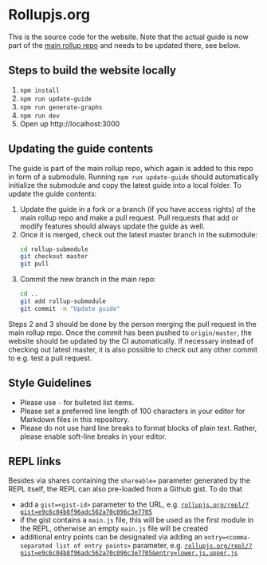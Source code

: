 # Rollupjs.org

This is the source code for the website. Note that the actual guide is now part of the [main rollup repo](https://github.com/rollup/rollup/tree/master/docs) and needs to be updated there, see below.

## Steps to build the website locally

1. `npm install`
2. `npm run update-guide`
3. `npm run generate-graphs`
4. `npm run dev`
5. Open up http://localhost:3000

## Updating the guide contents

The guide is part of the main rollup repo, which again is added to this repo in form of a submodule. Running `npm run update-guide` should automatically initialize the submodule and copy the latest guide into a local folder. To update the guide contents:

1. Update the guide in a fork or a branch (if you have access rights) of the main rollup repo and make a pull request. Pull requests that add or modify features should always update the guide as well.
2. Once it is merged, check out the latest master branch in the submodule:
   ```bash
   cd rollup-submodule
   git checkout master
   git pull
   ```
3. Commit the new branch in the main repo:
   ```bash
   cd ..
   git add rollup-submodule
   git commit -m "Update guide"
   ```
   
Steps 2 and 3 should be done by the person merging the pull request in the main rollup repo. Once the commit has been pushed to `origin/master`, the website should be updated by the CI automatically. If necessary instead of checking out latest master, it is also possible to check out any other commit to e.g. test a pull request.

## Style Guidelines

- Please use `-` for bulleted list items.
- Please set a preferred line length of 100 characters in your editor for Markdown files in this repository.
- Please do not use hard line breaks to format blocks of plain text. Rather, please enable soft-line breaks in your editor.

## REPL links

Besides via shares containing the `shareable=` parameter generated by the REPL itself, the REPL can also pre-loaded from a Github gist. To do that

- add a `gist=<gist-id>` parameter to the URL, e.g. [`rollupjs.org/repl/?gist=e9c6c04b8f96adc562a70c096c3e7705`](https://rollupjs.org/repl/?gist=e9c6c04b8f96adc562a70c096c3e7705)
- if the gist contains a `main.js` file, this will be used as the first module in the REPL, otherwise an empty `main.js` file will be created
- additional entry points can be designated via adding an `entry=<comma-separated list of entry points>` parameter, e.g. [`rollupjs.org/repl/?gist=e9c6c04b8f96adc562a70c096c3e7705&entry=lower.js,upper.js`](https://rollupjs.org/repl?gist=e9c6c04b8f96adc562a70c096c3e7705&entry=lower.js,upper.js)
